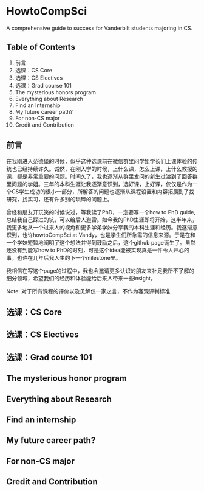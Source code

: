 # HowtoCompSci
A comprehensive guide to success for Vanderbilt students majoring in CS.

## Table of Contents
1. 前言
2. 选课：CS Core
3. 选课：CS Electives
4. 选课：Grad course 101
5. The mysterious honors program
6. Everything about Research
7. Find an Internship
8. My future career path?
9. For non-CS major
10. Credit and Contribution

## 前言
在我刚进入范德堡的时候，似乎这种选课前在微信群里问学姐学长们上课体验的传统也已经持续许久。诚然，在刚入学的时候，上什么课，怎么上课，上什么教授的课，都是非常重要的问题。时间久了，我也逐渐从群里发问的新生过渡到了回答群里问题的学姐。三年的本科生涯让我逐渐意识到，选好课，上好课，仅仅是作为一个CS学生成功的很小一部分，所解答的问题也逐渐从课程设置和内容拓展到了找研究，找实习，还有许多别的琐碎的问题上。

曾经和朋友开玩笑的时候说过，等我读了PhD，一定要写一个how to PhD guide, 总结我自己踩过的坑，可以给后人避雷。如今我的PhD生涯即将开始，这半年来，我更多地从一个过来人的视角和更多学弟学妹分享我的本科生涯和经历。我逐渐意识到，也许howtoCompSci at Vandy，也是学生们所急需的信息来源。于是在和一个学妹短暂地阐明了这个想法并得到鼓励之后，这个github page诞生了。虽然还没有到能写how to PhD的时刻，可是这个idea能被实现真是一件令人开心的事，也许在几年后我人生的下一个milestone里。

我相信在写这个page的过程中，我也会邀请更多认识的朋友来补足我所不了解的细分领域，希望我们的经历和体验能给后来人带来一些insight。

Note: 对于所有课程的评价以及见解仅一家之言，不作为客观评判标准

## 选课：CS Core

## 选课：CS Electives

## 选课：Grad course 101

## The mysterious honor program

## Everything about Research

## Find an internship

## My future career path?

## For non-CS major

## Credit and Contribution


